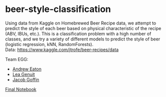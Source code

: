 # beer-style-classification
Using data from Kaggle on Homebrewed Beer Recipe data, we attempt to predict the style of each beer based on physical characteristic of the recipe (ABV, IBUs, etc.). This is a classification problem with a high number of classes, and we try a variety of different models to predict the style of beer (logistic regression, kNN, RandomForests).
<br>
Data: https://www.kaggle.com/jtrofe/beer-recipes/data

Team EGG: 
* [Andrew Eaton](https://www.linkedin.com/in/andrew-w-eaton/)
* [Lea Genuit](https://www.linkedin.com/in/leagenuit/)
* [Jacob Goffin](https://www.linkedin.com/in/jacob-goffin/)

[Final Notebook](https://github.com/jgoffin/beer-style-classification/blob/master/team_egg_ml_lab_final_notebook.ipynb)
